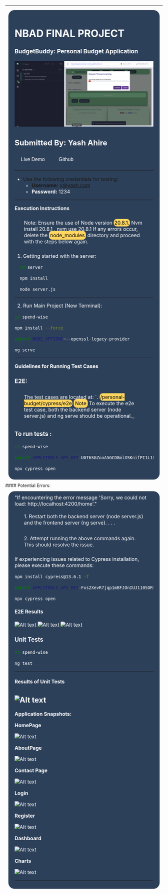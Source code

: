 <br>

---

<div style="background-color: #2D4059; color: white; padding: 10px 20px; font-size: 16px; border: none; border-radius: 20px; cursor: pointer; margin:10px;">
<h1>NBAD FINAL PROJECT</h1>

<h3>BudgetBuddy: Personal Budget Application</h3>

![Alt text](personal-budget/image-8.png)

## **Submitted By: Yash Ahire**

<a href="https://budgetbuddynbad.netlify.app/" style="text-decoration: none;">
    <button style="background-color: #2D4059; color: white; padding: 10px 20px; font-size: 16px; border: none; border-radius: 5px; cursor: pointer;">Live Demo</button>
<a href="https://budgetbuddynbad.netlify.app/" style="text-decoration: none;">
    <button style="background-color: #2D4059; color: white; padding: 10px 20px; font-size: 16px; border: none; border-radius: 5px; cursor: pointer;">Github</button>

---

- Use the following credentials for testing:
  - **Username:** y@yash.com
  - **Password:** 1234

---

**Execution Instructions**

<div style="background-color: #2D4059; color: white; padding: 10px 20px; font-size: 16px; border: none; border-radius: 20px; cursor: pointer; margin:10px;"><span>Note: Ensure the use of Node version <span style="background-color: #ffd460;color: black;padding:2px;border-radius:10px;" > 20.8.1.</span> Nvm install 20.8.1 , nvm use 20.8.1 If any errors occur, delete the <span style="background-color: #ffd460;color: black;padding:4px;border-radius:10px;" >node_modules</span> directory and proceed with the steps below again.</span></div>

1. Getting started with the server:

```bash
  cd server
```

```bash
  npm install
```

```bash
  node server.js
```

---

2. Run Main Project (New Terminal):

```bash
cd spend-wise
```

```bash
npm install --force
```

```bash
export NODE_OPTIONS=--openssl-legacy-provider
```

```bash
ng serve
```

---

**Guidelines for Running Test Cases**

### E2E:

<div style="background-color: #2D4059; color: white; padding: 10px 20px; font-size: 16px; border: none; border-radius: 20px; cursor: pointer; margin:10px;"><span>The test cases are located at:
`.
 <span style="background-color: #ffd460;color: black;padding:2px;border-radius:10px;" > /personal-budget/cypress/e2e</span>  <span style="background-color: #ffd460;color: black;padding:4px;border-radius:10px;" >Note</span>  To execute the e2e test case, both the backend server (node server.js) and ng serve should be operational._</span></div>

### To run tests :

```bash
cd spend-wise
```

```bash
export APPLITOOLS_API_KEY=UGT6SGZonA5GCD8mlXSKnifPI1L1BJ2sC2LOAf105pjk4110
```

```bash
npx cypress open
```

</div>
#### Potential Errors:

<div style="background-color: #2D4059; color: white; padding: 10px 20px; font-size: 16px; border: none; border-radius: 20px; cursor: pointer; margin:10px;"><span>"If encountering the error message 'Sorry, we could not load: http://localhost:4200/home'."

<div style="background-color: #2D4059; color: white; padding: 10px 20px; font-size: 16px; border: none; border-radius: 20px; cursor: pointer; margin:10px;">
 <span > 1. Restart both the backend server (node server.js) and the frontend server (ng serve).   . . .</span> </div> 
 <div style="background-color: #2D4059; color: white; padding: 10px 20px; font-size: 16px; border: none; border-radius: 20px; cursor: pointer; margin:10px;">
 <span >2. Attempt running the above commands again. This should resolve the issue.
</span>  </div>

If experiencing issues related to Cypress installation, please execute these commands:

```bash
npm install cypress@13.6.1 -f
```

```bash
export APPLITOOLS_API_KEY=Fxs2XevR7jqp1mBFJOnIUJ1105ORvQJOvetSxUtki97w4110
```

```bash
npx cypress open
```

#### E2E Results

![Alt text](BudgetBuddy/personal-budget/image-8.png)
![Alt text](BudgetBuddy/personal-budget/image-9.png)
![Alt text](BudgetBuddy/personal-budget/image-10.png)

### Unit Tests

```bash
cd spend-wise
```

```bash
ng test
```

---

#### Results of Unit Tests

## ![Alt text](image.png)

**Application Snapshots:**

**HomePage**

![Alt text](BudgetBuddy/personal-budget/image.png)

**AboutPage**

![Alt text](BudgetBuddy/personal-budget/image-1.png)

**Contact Page**

![Alt text](BudgetBuddy/personal-budget/image-2.png)

**Login**

![Alt text](BudgetBuddy/personal-budget/image-3.png)

**Register**

![Alt text](BudgetBuddy/personal-budget/image-4.png)

**Dashboard**

![Alt text](BudgetBuddy/personal-budget/image-5.png)

**Charts**

![Alt text](BudgetBuddy/personal-budget/image-6.png)

---

</div>
</body>
</html>
